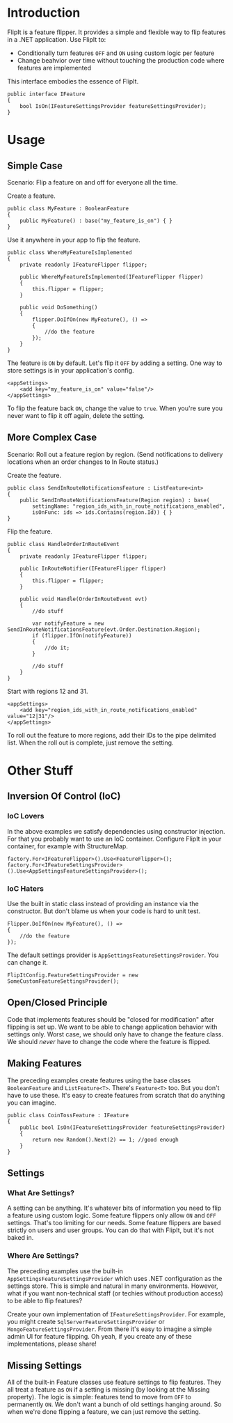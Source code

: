 # Introduction

FlipIt is a feature flipper.  It provides a simple and flexible way to flip features in a .NET application. Use FlipIt to:

 * Conditionally turn features `OFF` and `ON` using custom logic per feature
 * Change beahvior over time without touching the production code where features are implemented

This interface embodies the essence of FlipIt.

    public interface IFeature
    {
        bool IsOn(IFeatureSettingsProvider featureSettingsProvider);
    }

# Usage

## Simple Case

Scenario: Flip a feature on and off for everyone all the time.

Create a feature.

	public class MyFeature : BooleanFeature
	{
	    public MyFeature() : base("my_feature_is_on") { }
	}

Use it anywhere in your app to flip the feature.

	public class WhereMyFeatureIsImplemented
	{
		private readonly IFeatureFlipper flipper;

		public WhereMyFeatureIsImplemented(IFeatureFlipper flipper)
		{
			this.flipper = flipper;
		}

		public void DoSomething()
		{
			flipper.DoIfOn(new MyFeature(), () => 
			{
				//do the feature
			});
		}
	}


The feature is `ON` by default.  Let's flip it `OFF` by adding a setting.  One way to store settings is in your application's config.

	<appSettings>
		<add key="my_feature_is_on" value="false"/>
	</appSettings>

To flip the feature back `ON`, change the value to `true`.  When you're sure you never want to flip it off again, delete the setting.


## More Complex Case

Scenario: Roll out a feature region by region.  (Send notifications to delivery locations when an order changes to In Route status.) 

Create the feature.

	public class SendInRouteNotificationsFeature : ListFeature<int>
	{
		public SendInRouteNotificationsFeature(Region region) : base(
			settingName: "region_ids_with_in_route_notifications_enabled", 
			isOnFunc: ids => ids.Contains(region.Id)) { }
	}

Flip the feature.

	public class HandleOrderInRouteEvent
	{
		private readonly IFeatureFlipper flipper;

		public InRouteNotifier(IFeatureFlipper flipper)
		{
			this.flipper = flipper;
		}

		public void Handle(OrderInRouteEvent evt)
		{
			//do stuff

			var notifyFeature = new SendInRouteNotificationsFeature(evt.Order.Destination.Region);
			if (flipper.IfOn(notifyFeature))
			{
				//do it;
			}

			//do stuff
		}
	}

Start with regions 12 and 31.

	<appSettings>
		<add key="region_ids_with_in_route_notifications_enabled" value="12|31"/>
	</appSettings>

To roll out the feature to more regions, add their IDs to the pipe delimited list.  When the roll out is complete, just remove the setting.

# Other Stuff

## Inversion Of Control (IoC)

### IoC Lovers

In the above examples we satisfy dependencies using constructor injection. For that you probably want to use an IoC container. Configure FlipIt in your container, for example with StructureMap.

	factory.For<IFeatureFlipper>().Use<FeatureFlipper>();
	factory.For<IFeatureSettingsProvider>().Use<AppSettingsFeatureSettingsProvider>();

### IoC Haters

Use the built in static class instead of providing an instance via the constructor.  But don't blame us when your code is hard to unit test.

	Flipper.DoIfOn(new MyFeature(), () => 
	{
		//do the feature
	});

The default settings provider is `AppSettingsFeatureSettingsProvider`.  You can change it.

	FlipItConfig.FeatureSettingsProvider = new SomeCustomFeatureSettingsProvider();

## Open/Closed Principle

Code that implements features should be "closed for modification" after flipping is set up.  We want to be able to change application behavior with settings only.  Worst case, we should only have to change the feature class.  We should *never* have to change the code where the feature is flipped.

## Making Features

The preceding examples create features using the base classes `BooleanFeature` and `ListFeature<T>`.  There's `Feature<T>` too.  But you don't have to use these.  It's easy to create features from scratch that do anything you can imagine.

	public class CoinTossFeature : IFeature
	{
	    public bool IsOn(IFeatureSettingsProvider featureSettingsProvider)
	    {
	        return new Random().Next(2) == 1; //good enough 
	    }
	}

## Settings

### What Are Settings?

A setting can be anything. It's whatever bits of information you need to flip a feature using custom logic.  Some feature flippers only allow `ON` and `OFF` settings.  That's too limiting for our needs.  Some feature flippers are based strictly on users and user groups. You can do that with FlipIt, but it's not baked in.

### Where Are Settings?

The preceding examples use the built-in `AppSettingsFeatureSettingsProvider` which uses .NET configuration as the settings store.  This is simple and natural in many environments.  However, what if you want non-technical staff (or techies without production access) to be able to flip features?

Create your own implementation of `IFeatureSettingsProvider`. For example, you might create `SqlServerFeatureSettingsProvider` or `MongoFeatureSettingsProvider`.  From there it's easy to imagine a simple admin UI for feature flipping.  Oh yeah, if you create any of these implementations, please share!

## Missing Settings

All of the built-in Feature classes use feature settings to flip features.  They all treat a feature as `ON` if a setting is missing (by looking at the Missing property).  The logic is simple: features tend to move from `OFF` to permanently `ON`.  We don't want a bunch of old settings hanging around.  So when we're done flipping a feature, we can just remove the setting.
